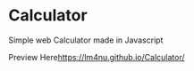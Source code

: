 # Calculator
Simple web Calculator made in Javascript

Preview Here<https://lm4nu.github.io/Calculator/>
